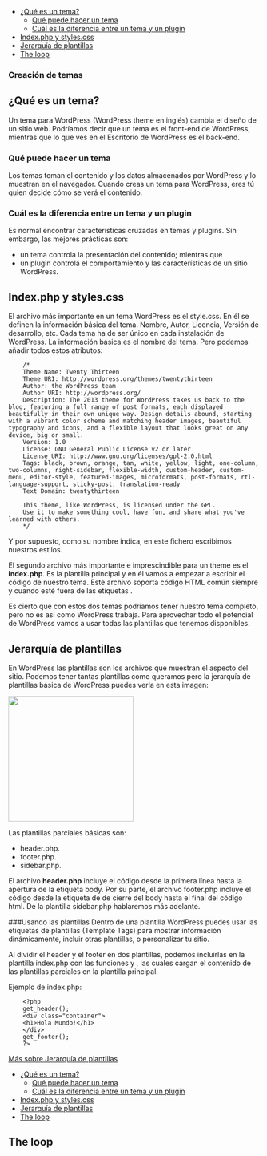 - [¿Qué es un tema?](#%C2%BFQu%C3%A9-es-un-tema)
  - [Qué puede hacer un tema](#Qu%C3%A9-puede-hacer-un-tema)
  - [Cuál es la diferencia entre un tema y un plugin](#Cu%C3%A1l-es-la-diferencia-entre-un-tema-y-un-plugin)
- [Index.php y styles.css](#Indexphp-y-stylescss)
- [Jerarquía de plantillas](#Jerarqu%C3%ADa-de-plantillas)
- [The loop](#The-loop)

### Creación de temas


## ¿Qué es un tema?
Un tema para WordPress (WordPress theme en inglés) cambia el diseño de un sitio web. Podríamos decir que un tema es el front-end de WordPress, mientras que lo que ves en el Escritorio de WordPress es el back-end.


### Qué puede hacer un tema
Los temas toman el contenido y los datos almacenados por WordPress y lo muestran en el navegador. Cuando creas un tema para WordPress, eres tú quien decide cómo se verá el contenido.

### Cuál es la diferencia entre un tema y un plugin
Es normal encontrar características cruzadas en temas y plugins. Sin embargo, las mejores prácticas son:

* un tema controla la presentación del contenido; mientras que
* un plugin controla el comportamiento y las características de un sitio WordPress.

## Index.php y styles.css
El archivo más importante en un tema WordPress es el style.css. En él se definen la información básica del tema. Nombre, Autor, Licencia, Versión de desarrollo, etc. Cada tema ha de ser único en cada instalación de WordPress. La información básica es el nombre del tema. Pero podemos añadir todos estos atributos:

        /*
        Theme Name: Twenty Thirteen
        Theme URI: http://wordpress.org/themes/twentythirteen
        Author: the WordPress team
        Author URI: http://wordpress.org/
        Description: The 2013 theme for WordPress takes us back to the blog, featuring a full range of post formats, each displayed beautifully in their own unique way. Design details abound, starting with a vibrant color scheme and matching header images, beautiful typography and icons, and a flexible layout that looks great on any device, big or small.
        Version: 1.0
        License: GNU General Public License v2 or later
        License URI: http://www.gnu.org/licenses/gpl-2.0.html
        Tags: black, brown, orange, tan, white, yellow, light, one-column, two-columns, right-sidebar, flexible-width, custom-header, custom-menu, editor-style, featured-images, microformats, post-formats, rtl-language-support, sticky-post, translation-ready
        Text Domain: twentythirteen

        This theme, like WordPress, is licensed under the GPL.
        Use it to make something cool, have fun, and share what you've learned with others.
        */
        
Y por supuesto, como su nombre indica, en este fichero escribimos nuestros estilos.

El segundo archivo más importante e imprescindible para un theme es el **index.php**. Es la plantilla principal y en él vamos a empezar a escribir el código de nuestro tema. Este archivo soporta código HTML común siempre y cuando esté fuera de las etiquetas **<?php ?>**.

Es cierto que con estos dos temas podríamos tener nuestro tema completo, pero no es así como WordPress trabaja. Para aprovechar todo el potencial de WordPress vamos a usar todas las plantillas que tenemos disponibles.

## Jerarquía de plantillas
En WordPress las plantillas son los archivos que muestran el aspecto del sitio. Podemos tener tantas plantillas como queramos pero la jerarquía de plantillas básica de WordPress puedes verla en esta imagen:

<a href="https://openwebinars.net/media/django-summernote/2016-02-15/e210735c-43de-4976-b47d-c5d83c9f42f4.png"><img src="https://openwebinars.net/media/django-summernote/2016-02-15/e210735c-43de-4976-b47d-c5d83c9f42f4.png" height="250px"/></a>

Las plantillas parciales básicas son:

- header.php.
- footer.php.
- sidebar.php.
  
El archivo **header.php** incluye el código desde la primera línea hasta la apertura de la etiqueta body. Por su parte, el archivo footer.php incluye el código desde la etiqueta de de cierre del body hasta el final del código html. De la plantilla sidebar.php hablaremos más adelante.

###Usando las plantillas
Dentro de una plantilla WordPress puedes usar las etiquetas de plantillas (Template Tags) para mostrar información dinámicamente, incluir otras plantillas, o personalizar tu sitio.

Al dividir el header y el footer en dos plantillas, podemos incluirlas en la plantilla index.php con las funciones <?php get_header ?> y <?php get_footer ?>, las cuales cargan el contenido de las plantillas parciales en la plantilla principal.

Ejemplo de index.php:

        <?php
        get_header();
        <div class="container">
        <h1>Hola Mundo!</h1>
        </div>
        get_footer();
        ?>

[Más sobre Jerarquía de plantillas]([#%C2%BFQu%C3%A9-es-un-tema](https://developer.wordpress.org/themes/basics/template-hierarchy/))
- [¿Qué es un tema?](#%C2%BFQu%C3%A9-es-un-tema)
  - [Qué puede hacer un tema](#Qu%C3%A9-puede-hacer-un-tema)
  - [Cuál es la diferencia entre un tema y un plugin](#Cu%C3%A1l-es-la-diferencia-entre-un-tema-y-un-plugin)
- [Index.php y styles.css](#Indexphp-y-stylescss)
- [Jerarquía de plantillas](#Jerarqu%C3%ADa-de-plantillas)
- [The loop](#The-loop)
## The loop
